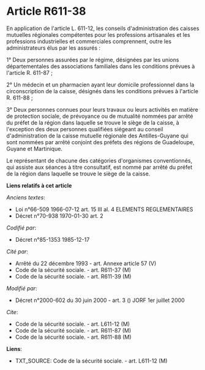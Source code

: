 # Article R611-38

En application de l'article L. 611-12, les conseils d'administration des caisses mutuelles régionales compétentes pour les
professions artisanales et les professions industrielles et commerciales comprennent, outre les administrateurs élus par les
assurés   : 

1° Deux personnes assurées par le régime, désignées par les unions départementales des associations familiales dans les
conditions prévues à l'article R. 611-87 ; 

2° Un médecin et un pharmacien ayant leur domicile professionnel dans la circonscription de la caisse, désignés dans les
conditions prévues à l'article R. 611-88 ; 

3° Deux personnes connues pour leurs travaux ou leurs activités en matière de protection sociale, de prévoyance ou de
mutualité nommées par arrêté du préfet de la région dans laquelle se trouve le siège de la caisse, à l'exception des deux
personnes qualifiées siégeant au conseil d'administration de la caisse mutuelle régionale des Antilles-Guyane qui sont
nommées par arrêté conjoint des préfets des régions de Guadeloupe, Guyane et Martinique. 

Le représentant de chacune des catégories d'organismes conventionnés, qui assiste aux séances à titre consultatif, est nommé
par arrêté du préfet de la région dans laquelle se trouve le siège de la caisse.

**Liens relatifs à cet article**

_Anciens textes_:

  - Loi n°66-509 1966-07-12 art. 15 III al. 4 ELEMENTS REGLEMENTAIRES
  - Décret n°70-938 1970-01-30 art. 2

_Codifié par_:

  - Décret n°85-1353 1985-12-17

_Cité par_:

  - Arrêté du 22 décembre 1993 - art. Annexe article 57 (V)
  - Code de la sécurité sociale. - art. R611-37 (M)
  - Code de la sécurité sociale. - art. R611-39 (M)

_Modifié par_:

  - Décret n°2000-602 du 30 juin 2000 - art. 3 () JORF 1er juillet 2000

_Cite_:

  - Code de la sécurité sociale. - art. L611-12 (M)
  - Code de la sécurité sociale. - art. R611-87 (M)
  - Code de la sécurité sociale. - art. R611-88 (M)

**Liens**:

  - TXT_SOURCE: Code de la sécurité sociale. - art. L611-12 (M)

